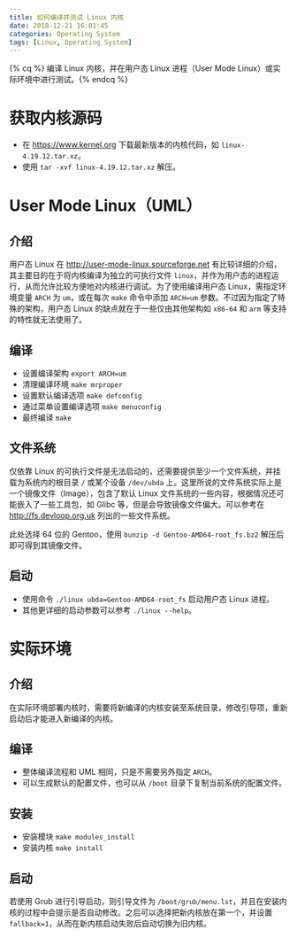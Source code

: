 ```yaml
---
title: 如何编译并测试 Linux 内核
date: 2018-12-21 16:01:45
categories: Operating System
tags: [Linux, Operating System]
---
```


{% cq %} 编译 Linux 内核，并在用户态 Linux 进程（User Mode Linux）或实际环境中进行测试。{% endcq %}

<!--more--> 

# 获取内核源码
* 在 https://www.kernel.org 下载最新版本的内核代码，如 `linux-4.19.12.tar.xz`。
* 使用 `tar -xvf linux-4.19.12.tar.xz` 解压。

# User Mode Linux（UML）
## 介绍
用户态 Linux 在 http://user-mode-linux.sourceforge.net 有比较详细的介绍，其主要目的在于将内核编译为独立的可执行文件 `linux`，并作为用户态的进程运行，从而允许比较方便地对内核进行调试。为了使用编译用户态 Linux，需指定环境变量 `ARCH` 为 `um`，或在每次 `make` 命令中添加 `ARCH=um` 参数。不过因为指定了特殊的架构，用户态 Linux 的缺点就在于一些仅由其他架构如 `x86-64` 和 `arm` 等支持的特性就无法使用了。

## 编译
* 设置编译架构 `export ARCH=um`
* 清理编译环境 `make mrproper`
* 设置默认编译选项 `make defconfig`
* 通过菜单设置编译选项 `make menuconfig`
* 最终编译 `make`

## 文件系统
仅依靠 Linux 的可执行文件是无法启动的，还需要提供至少一个文件系统，并挂载为系统内的根目录 `/` 或某个设备 `/dev/ubda` 上。这里所说的文件系统实际上是一个镜像文件（Image），包含了默认 Linux 文件系统的一些内容，根据情况还可能嵌入了一些工具包，如 Glibc 等，但是会导致镜像文件偏大。可以参考在 http://fs.devloop.org.uk 列出的一些文件系统。

此处选择 64 位的 Gentoo，使用 `bunzip -d Gentoo-AMD64-root_fs.bz2` 解压后即可得到其镜像文件。

## 启动
* 使用命令 `./linux ubda=Gentoo-AMD64-root_fs` 启动用户态 Linux 进程。
* 其他更详细的启动参数可以参考 `./linux --help`。

# 实际环境
## 介绍
在实际环境部署内核时，需要将新编译的内核安装至系统目录，修改引导项，重新启动后才能进入新编译的内核。

## 编译
* 整体编译流程和 UML 相同，只是不需要另外指定 `ARCH`。
* 可以生成默认的配置文件，也可以从 `/boot` 目录下复制当前系统的配置文件。

## 安装
* 安装模块 `make modules_install`
* 安装内核 `make install`

## 启动
若使用 Grub 进行引导启动，则引导文件为 `/boot/grub/menu.lst`，并且在安装内核的过程中会提示是否自动修改。之后可以选择把新内核放在第一个，并设置 `fallback=1`，从而在新内核启动失败后自动切换为旧内核。

